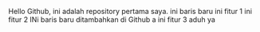 Hello Github, ini adalah repository pertama saya.
ini baris baru
ini fitur 1
ini fitur 2
INi baris baru ditambahkan di Github a
ini fitur 3 aduh ya